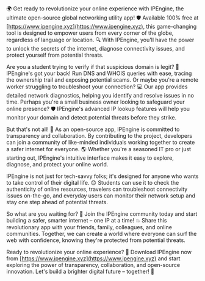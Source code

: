 🌍 Get ready to revolutionize your online experience with IPEngine, the ultimate open-source global networking utility app! 🛡️ Available 100% free at [https://www.ipengine.xyz](https://www.ipengine.xyz), this game-changing tool is designed to empower users from every corner of the globe, regardless of language or location. 🔍 With IPEngine, you'll have the power to unlock the secrets of the internet, diagnose connectivity issues, and protect yourself from potential threats.

Are you a student trying to verify if that suspicious domain is legit? 🤔 IPEngine's got your back! Run DNS and WHOIS queries with ease, tracing the ownership trail and exposing potential scams. Or maybe you're a remote worker struggling to troubleshoot your connection? 💻 Our app provides detailed network diagnostics, helping you identify and resolve issues in no time. Perhaps you're a small business owner looking to safeguard your online presence? 🛡️ IPEngine's advanced IP lookup features will help you monitor your domain and detect potential threats before they strike.

But that's not all! 🚀 As an open-source app, IPEngine is committed to transparency and collaboration. By contributing to the project, developers can join a community of like-minded individuals working together to create a safer internet for everyone. 🌎 Whether you're a seasoned IT pro or just starting out, IPEngine's intuitive interface makes it easy to explore, diagnose, and protect your online world.

IPEngine is not just for tech-savvy folks; it's designed for anyone who wants to take control of their digital life. 😊 Students can use it to check the authenticity of online resources, travelers can troubleshoot connectivity issues on-the-go, and everyday users can monitor their network setup and stay one step ahead of potential threats.

So what are you waiting for? 🎉 Join the IPEngine community today and start building a safer, smarter internet – one IP at a time! 💥 Share this revolutionary app with your friends, family, colleagues, and online communities. Together, we can create a world where everyone can surf the web with confidence, knowing they're protected from potential threats.

Ready to revolutionize your online experience? 🚀 Download IPEngine now from [https://www.ipengine.xyz](https://www.ipengine.xyz) and start exploring the power of transparency, collaboration, and open-source innovation. Let's build a brighter digital future – together! 💪
